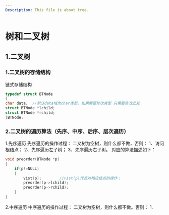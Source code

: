 ```yaml
---
Description: This file is about tree.
---
```

# 树和二叉树
## 1.二叉树
### 1.二叉树的存储结构
链式存储结构
```c
typedef struct BTNode
{
char data;	//默认data域为char类型，如果需要修改类型 只需要修改此处
struct BTNode *lchild;
struct BTNode *rchild;
}BTNode;
```
### 2.二叉树的遍历算法（先序、中序、后序、层次遍历）
1.先序遍历
先序遍历的操作过程：
二叉树为空树，则什么都不做，否则：
1、访问根结点；
2、先序遍历左子树；
3、先序遍历右子树。
对应的算法描述如下：
```c
void preorder(BTNode *p)
{
	if(p!=NULL)
	{
		vist(p);		//vist(p)代表对相应结点的操作；
		preorder(p->lchild);
		preorder(p->rchild);
	}
}
```
2.中序遍历
中序遍历的操作过程：
		二叉树为空树，则什么都不做。否则：
			1.
